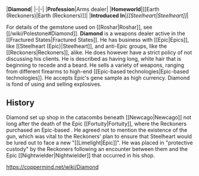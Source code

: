 |**Diamond**|
|-|-|
|**Profession**|Arms dealer|
|**Homeworld**|[[Earth (Reckoners)\|Earth (Reckoners)]]|
|**Introduced In**|*[[Steelheart\|Steelheart]]*|

For details of the gemstone used on [[Roshar\|Roshar]], see [[/wiki/Polestone#Diamond]].
**Diamond** is a weapons dealer active in the [[Fractured States\|Fractured States]]. He has business with [[Epic\|Epics]], like [[Steelheart (Epic)\|Steelheart]], and anti-Epic groups, like the [[Reckoners\|Reckoners]], alike. He does however have a strict policy of not discussing his clients.
He is described as having long, white hair that is beginning to recede and a beard.
He sells a variety of weapons, ranging from different firearms to high-end [[Epic-based technologies\|Epic-based technologies]]. He accepts Epic's gene sample as high currency.
Diamond is fond of using and selling explosives.

## History
Diamond set up shop in the catacombs beneath [[Newcago\|Newcago]] not long after the death of the Epic [[Fortuity\|Fortuity]], where the Reckoners purchased an Epic-based . He agreed not to mention the existence of the gun, which was vital to the Reckoners' plan to ensure that Steelheart would be lured out to face a new "[[Limelight\|Epic]]".
He was placed in "protective custody" by the Reckoners following an encounter between them and the Epic [[Nightwielder\|Nightwielder]] that occurred in his shop.



https://coppermind.net/wiki/Diamond